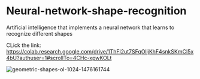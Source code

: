 # Neural-network-shape-recognition

Artificial intelligence that implements a neural network that learns to recognize different shapes

CLick the link: https://colab.research.google.com/drive/1ThFl2ut7SFqOlijKhF4snkSKmCI5x4bU?authuser=1#scrollTo=4CHc-xpwKOLt

![geometric-shapes-ol-1024-1476161744](https://github.com/petpavl/Neural-network-shape-recognition/assets/128145808/31825d09-13ca-49d1-9555-c5facafaa3c8)
